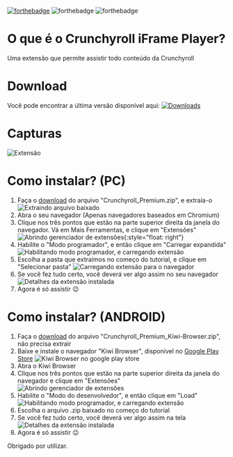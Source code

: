 [![forthebadge](https://forthebadge.com/images/badges/made-with-javascript.svg)](https://forthebadge.com) ![forthebadge](https://forthebadge.com/images/badges/built-with-love.svg) ![forthebadge](https://forthebadge.com/images/badges/60-percent-of-the-time-works-every-time.svg)

# O que é o Crunchyroll  iFrame Player?
Uma extensão que permite assistir todo conteúdo da Crunchyroll

# Download
Você pode encontrar a última versão disponível aqui:
[![Downloads](https://img.shields.io/github/downloads/itallolegal/crp-iframe-player/total.svg)](https://github.com/itallolegal/crp-iframe-player/releases/latest) 

# Capturas

![Extensão](https://raw.githubusercontent.com/itallolegal/crp-iframe-player/master/Screenshots/01.png?raw=true)

# Como instalar? (PC)

 1. Faça o [download](#download) do arquivo "Crunchyroll_Premium.zip", e extraia-o
 ![Extraindo arquivo baixado](https://raw.githubusercontent.com/itallolegal/crp-iframe-player/master/Screenshots/instalacao-3.png?raw=true)
 2. Abra o seu navegador (Apenas navegadores baseados em Chromium)
 3. Clique nos três pontos que estão na parte superior direita da janela do navegador. Vá em Mais Ferramentas, e clique em "Extensões" 
 ![Abrindo gerenciador de extensões](https://raw.githubusercontent.com/itallolegal/crp-iframe-player/master/Screenshots/instalacao-1.png?raw=true){:style="float: right"}
 4. Habilite o "Modo programador", e então clique em "Carregar expandida"
 ![Habilitando modo programador, e carregando extensão](https://raw.githubusercontent.com/itallolegal/crp-iframe-player/master/Screenshots/instalacao-2.png?raw=true)
 5. Escolha a pasta que extraímos no começo do tutorial, e clique em "Selecionar pasta"
 ![Carregando extensão para o navegador](https://raw.githubusercontent.com/itallolegal/crp-iframe-player/master/Screenshots/instalacao-4.png?raw=true)
 6. Se você fez tudo certo, você deverá ver algo assim no seu navegador 
 ![Detalhes da extensão instalada](https://raw.githubusercontent.com/itallolegal/crp-iframe-player/master/Screenshots/instalacao-5.png?raw=true)
 7. Agora é só assistir 😉

# Como instalar? (ANDROID)
 1. Faça o [download](#download) do arquivo "Crunchyroll_Premium_Kiwi-Browser.zip", não precisa extrair
 2. Baixe e instale o navegador "Kiwi Browser", disponível no [Google Play Store](https://play.app.goo.gl/?link=https://play.google.com/store/apps/details?id=com.kiwibrowser.browser&ddl=1&pcampaignid=web_ddl_1)
![Kiwi Browser no google play store](https://raw.githubusercontent.com/itallolegal/crp-iframe-player/master/Screenshots/instalacao-kiwi-1.png?raw=true)
 3. Abra o Kiwi Browser
 4. Clique nos três pontos que estão na parte superior direita da janela do navegador e clique em "Extensões"
![Abrindo gerenciador de extensões](https://raw.githubusercontent.com/itallolegal/crp-iframe-player/master/Screenshots/instalacao-kiwi-2.png?raw=true)
 5. Habilite o "Modo do desenvolvedor", e então clique em "Load"
![Habilitando modo programador, e carregando extensão](https://raw.githubusercontent.com/itallolegal/crp-iframe-player/master/Screenshots/instalacao-kiwi-3.png?raw=true)
 6. Escolha o arquivo .zip baixado no começo do tutorial
 7. Se você fez tudo certo, você deverá ver algo assim na tela
![Detalhes da extensão instalada](https://raw.githubusercontent.com/itallolegal/crp-iframe-player/master/Screenshots/instalacao-kiwi-4.png?raw=true)
 8. Agora é só assistir 😉

Obrigado por utilizar.

